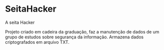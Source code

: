 # SeitaHacker
A seita Hacker

Projeto criado em cadeira da graduação, faz a manutenção de dados de um grupo de estudos sobre segurança da informação.
Armazena dados criptografados em arquivo TXT. 
